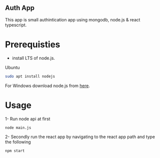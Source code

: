 ## Auth App
This app is small authintication app using mongodb, node.js & react typescript.

# Prerequisties
- install LTS of node.js. 

Ubuntu
```bash
sudo apt install nodejs
```
For Windows download node.js from [here](https://nodejs.org/en/download/).

# Usage
1- Run node api at first 
```bash
node main.js
```


2- Secondly run the react app by navigating to the react app path and type the following
```bash
npm start
```

